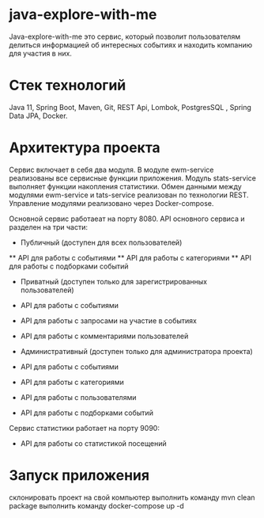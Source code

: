 # java-explore-with-me
Java-explore-with-me это сервис, который позволит пользователям делиться информацией об интересных событиях и находить компанию для участия в них.
# Стек технологий
Java 11, Spring Boot, Maven, Git, REST Api, Lombok, PostgresSQL , Spring Data JPA, Docker.
# Архитектура проекта
Сервис включает в себя два модуля. В модуле ewm-service реализованы все сервисные функции приложения. Модуль stats-service выполняет функции накопления статистики. Обмен данными между модулями ewm-service и tats-service реализован по технологии REST. Управление модулями реализовано через Docker-compose. 

Основной сервис работаеат на порту 8080. API основного сервиса и разделен на три части:

* Публичный (доступен для всех пользователей)

** API для работы с событиями
** API для работы с категориями
** API для работы с подборками событий

* Приватный (доступен только для зарегистрированных пользователей)

* API для работы с событиями
* API для работы с запросами на участие в событиях
* API для работы с комментариями пользователей

* Административный (доступен только для администратора проекта)

* API для работы с событиями
* API для работы с категориями
* API для работы с пользователями
* API для работы с подборками событий


Сервис статистики работает на порту 9090:
* API для работы со статистикой посещений




# Запуск приложения
склонировать проект на свой компьютер
выполнить команду mvn clean package
выполнить команду docker-compose up -d

